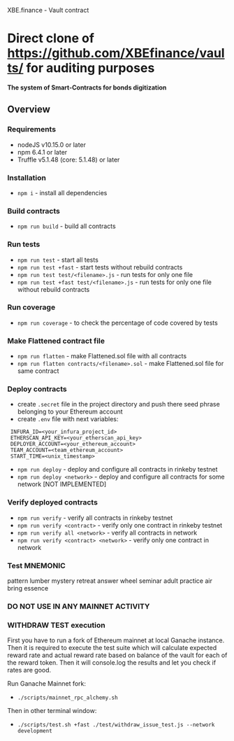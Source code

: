 XBE.finance - Vault contract

Direct clone of https://github.com/XBEfinance/vaults/ for auditing purposes
=================
**The system of Smart-Contracts for bonds digitization**

## Overview

### Requirements

- nodeJS v10.15.0 or later
- npm 6.4.1 or later
- Truffle v5.1.48 (core: 5.1.48) or later

### Installation
- `npm i` - install all dependencies

### Build contracts
- `npm run build` - build all contracts

### Run tests
- `npm run test` - start all tests
- `npm run test +fast` - start tests without rebuild contracts
- `npm run test test/<filename>.js` - run tests for only one file
- `npm run test +fast test/<filename>.js` - run tests for only one file without rebuild contracts

### Run coverage
- `npm run coverage` - to check the percentage of code covered by tests

### Make Flattened contract file
- `npm run flatten` - make Flattened.sol file with all contracts
- `npm run flatten contracts/<filename>.sol` - make Flattened.sol file for same contract

### Deploy contracts

- create `.secret` file in the project directory and push there seed phrase belonging to your Ethereum account
- create `.env` file with next variables:
 ```
  INFURA_ID=<your_infura_project_id>
  ETHERSCAN_API_KEY=<your_etherscan_api_key>
  DEPLOYER_ACCOUNT=<your_ethereum_account>
  TEAM_ACCOUNT=<team_ethereum_account>
  START_TIME=<unix_timestamp>
 ```

- `npm run deploy` - deploy and configure all contracts in rinkeby testnet
- `npm run deploy <network>` - deploy and configure all contracts for some network [NOT IMPLEMENTED]

### Verify deployed contracts

- `npm run verify` - verify all contracts in rinkeby testnet
- `npm run verify <contract>` - verify only one contract in rinkeby testnet
- `npm run verify all <network>` - verify all contracts in network
- `npm run verify <contract> <network>` - verify only one contract in network

### Test MNEMONIC
pattern lumber mystery retreat answer wheel seminar adult practice air bring essence

### DO NOT USE IN ANY MAINNET ACTIVITY

### WITHDRAW TEST execution

First you have to run a fork of Ethereum mainnet at local Ganache instance. Then it is required to execute the test suite which will calculate expected reward rate and actual reward rate based on balance of the vault for each of the reward token. Then it will console.log the results and let you check if rates are good.

Run Ganache Mainnet fork:

- `./scripts/mainnet_rpc_alchemy.sh`

Then in other terminal window:

- `./scripts/test.sh +fast ./test/withdraw_issue_test.js --network development`
